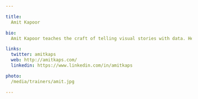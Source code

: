 ```yaml
---

title:
  Amit Kapoor

bio:
  Amit Kapoor teaches the craft of telling visual stories with data. He conducts workshops and trainings on Data Science in Python and R, as well as on Data Visualisation topics. His background is in strategy consulting having worked with AT Kearney in India, then with Booz & Company in Europe and more recently for startups in Bangalore. He did his B.Tech in Mechanical Engineering from IIT, Delhi and PGDM (MBA) from IIM, Ahmedabad. 

links:
  twitter: amitkaps
  web: http://amitkaps.com/
  linkedin: https://www.linkedin.com/in/amitkaps

photo:
  /media/trainers/amit.jpg

---
```

